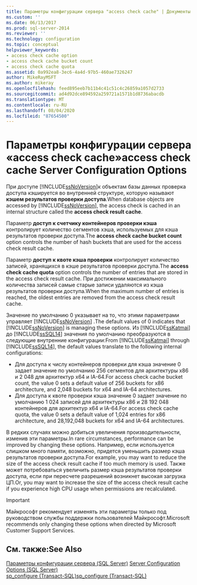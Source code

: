 ```yaml
---
title: Параметры конфигурации сервера "access check cache" | Документы Майкрософт
ms.custom: ''
ms.date: 06/13/2017
ms.prod: sql-server-2014
ms.reviewer: ''
ms.technology: configuration
ms.topic: conceptual
helpviewer_keywords:
- access check cache option
- access check cache bucket count
- access check cache quota
ms.assetid: 0a992ea8-3ec6-4a4d-97b5-460ae7326247
author: MikeRayMSFT
ms.author: mikeray
ms.openlocfilehash: feed895eeb7b11b4c41c51c4c26859a1057d2733
ms.sourcegitcommit: ad4d92dce894592a259721a1571b1d8736abacdb
ms.translationtype: MT
ms.contentlocale: ru-RU
ms.lasthandoff: 08/04/2020
ms.locfileid: "87654500"
---
```

# <a name="access-check-cache-server-configuration-options"></a><span data-ttu-id="cf1c2-102">Параметры конфигурации сервера «access check cache»</span><span class="sxs-lookup"><span data-stu-id="cf1c2-102">access check cache Server Configuration Options</span></span>
<span data-ttu-id="cf1c2-103">При доступе [!INCLUDE[ssNoVersion](../../includes/ssnoversion-md.md)]к объектам базы данных проверка доступа кэшируется во внутренней структуре, которую называют **кэшем результатов проверки доступа**.</span><span class="sxs-lookup"><span data-stu-id="cf1c2-103">When database objects are accessed by [!INCLUDE[ssNoVersion](../../includes/ssnoversion-md.md)], the access check is cached in an internal structure called the **access check result cache**.</span></span> 
  
<span data-ttu-id="cf1c2-104">Параметр **доступ к счетчику контейнеров проверки кэша** контролирует количество сегментов хэша, используемых для кэша результатов проверки доступа.</span><span class="sxs-lookup"><span data-stu-id="cf1c2-104">The **access check cache bucket count** option controls the number of hash buckets that are used for the access check result cache.</span></span> 

<span data-ttu-id="cf1c2-105">Параметр **доступ к квоте кэша проверки** контролирует количество записей, хранящихся в кэше результатов проверки доступа.</span><span class="sxs-lookup"><span data-stu-id="cf1c2-105">The **access check cache quota** option controls the number of entries that are stored in the access check result cache.</span></span> <span data-ttu-id="cf1c2-106">При достижении максимального количества записей самые старые записи удаляются из кэша результатов проверки доступа.</span><span class="sxs-lookup"><span data-stu-id="cf1c2-106">When the maximum number of entries is reached, the oldest entries are removed from the access check result cache.</span></span>
  
<span data-ttu-id="cf1c2-107">Значение по умолчанию 0 указывает на то, что этими параметрами управляет [!INCLUDE[ssNoVersion](../../includes/ssnoversion-md.md)] .</span><span class="sxs-lookup"><span data-stu-id="cf1c2-107">The default values of 0 indicates that [!INCLUDE[ssNoVersion](../../includes/ssnoversion-md.md)] is managing these options.</span></span> <span data-ttu-id="cf1c2-108">Из [!INCLUDE[ssKatmai](../../includes/ssKatmai-md.md)] до [!INCLUDE[ssSQL14](../../includes/sssql14-md.md)] значения по умолчанию преобразуются в следующие внутренние конфигурации:</span><span class="sxs-lookup"><span data-stu-id="cf1c2-108">From [!INCLUDE[ssKatmai](../../includes/ssKatmai-md.md)] through [!INCLUDE[ssSQL14](../../includes/sssql14-md.md)], the default values translate to the following internal configurations:</span></span>
-   <span data-ttu-id="cf1c2-109">Для доступа к числу контейнеров проверки для кэша значение 0 задает значение по умолчанию 256 сегментов для архитектуры x86 и 2 048 для архитектур x64 и IA-64.</span><span class="sxs-lookup"><span data-stu-id="cf1c2-109">For access check cache bucket count, the value 0 sets a default value of 256 buckets for x86 architecture, and 2,048 buckets for x64 and IA-64 architectures.</span></span>
-   <span data-ttu-id="cf1c2-110">Для доступа к квоте проверки кэша значение 0 задает значение по умолчанию 1 024 записей для архитектуры x86 и 28 192 048 контейнеров для архитектур x64 и IA-64.</span><span class="sxs-lookup"><span data-stu-id="cf1c2-110">For access check cache quota, the value 0 sets a default value of 1,024 entries for x86 architecture, and 28,192,048 buckets for x64 and IA-64 architectures.</span></span>

<span data-ttu-id="cf1c2-111">В редких случаях можно добиться увеличения производительности, изменив эти параметры.</span><span class="sxs-lookup"><span data-stu-id="cf1c2-111">In rare circumstances, performance can be improved by changing these options.</span></span> <span data-ttu-id="cf1c2-112">Например, если используется слишком много памяти, возможно, придется уменьшить размер кэша результатов проверки доступа.</span><span class="sxs-lookup"><span data-stu-id="cf1c2-112">For example, you may want to reduce the size of the access check result cache if too much memory is used.</span></span> <span data-ttu-id="cf1c2-113">Также может потребоваться увеличить размер кэша результатов проверки доступа, если при пересчете разрешений возникнет высокая загрузка ЦП.</span><span class="sxs-lookup"><span data-stu-id="cf1c2-113">Or, you may want to increase the size of the access check result cache if you experience high CPU usage when permissions are recalculated.</span></span>

> [!IMPORTANT]
> <span data-ttu-id="cf1c2-114">Майкрософт рекомендует изменять эти параметры только под руководством службы поддержки пользователей Майкрософт.</span><span class="sxs-lookup"><span data-stu-id="cf1c2-114">Microsoft recommends only changing these options when directed by Microsoft Customer Support Services.</span></span>
  
## <a name="see-also"></a><span data-ttu-id="cf1c2-115">См. также:</span><span class="sxs-lookup"><span data-stu-id="cf1c2-115">See Also</span></span>  
 <span data-ttu-id="cf1c2-116">[Параметры конфигурации сервера (SQL Server)](server-configuration-options-sql-server.md) </span><span class="sxs-lookup"><span data-stu-id="cf1c2-116">[Server Configuration Options &#40;SQL Server&#41;](server-configuration-options-sql-server.md) </span></span>  
 [<span data-ttu-id="cf1c2-117">sp_configure (Transact-SQL)</span><span class="sxs-lookup"><span data-stu-id="cf1c2-117">sp_configure &#40;Transact-SQL&#41;</span></span>](/sql/relational-databases/system-stored-procedures/sp-configure-transact-sql)  
  
  
